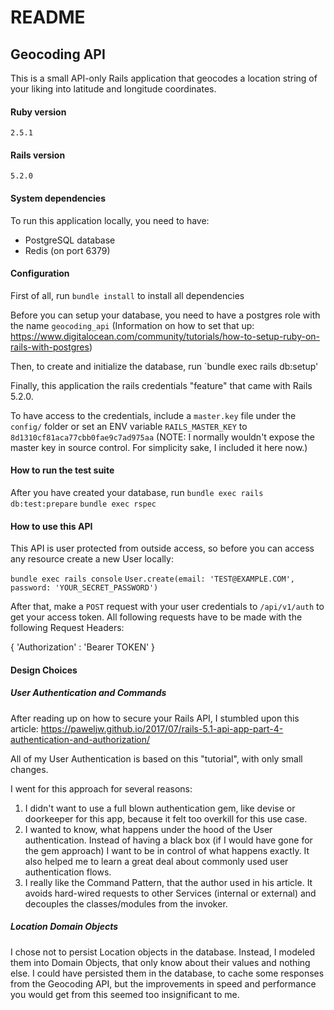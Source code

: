 # README

## Geocoding API

This is a small API-only Rails application that geocodes a location string of
your liking into latitude and longitude coordinates.

#### Ruby version
`2.5.1`

#### Rails version
`5.2.0`

#### System dependencies
To run this application locally, you need to have:
 * PostgreSQL database
 * Redis (on port 6379)

#### Configuration
First of all, run `bundle install` to install all dependencies

Before you can setup your database, you need to have a postgres role with the name `geocoding_api`
(Information on how to set that up: https://www.digitalocean.com/community/tutorials/how-to-setup-ruby-on-rails-with-postgres)

Then, to create and initialize the database, run `bundle exec rails db:setup'

Finally, this application the rails credentials "feature" that came with Rails 5.2.0.

To have access to the credentials, include a `master.key` file under the
`config/` folder or set an ENV variable `RAILS_MASTER_KEY` to
`8d1310cf81aca77cbb0fae9c7ad975aa`
(NOTE: I normally wouldn't expose the master key in source control. For simplicity sake, I included it here now.)

#### How to run the test suite
After you have created your database, run `bundle exec rails db:test:prepare`
`bundle exec rspec`

#### How to use this API
This API is user protected from outside access, so before you can access any resource create a new User locally:

`bundle exec rails console`
`User.create(email: 'TEST@EXAMPLE.COM', password: 'YOUR_SECRET_PASSWORD')`

After that, make a `POST` request with your user credentials to `/api/v1/auth` to get your access token.
All following requests have to be made with the following Request Headers:

{ 'Authorization' : 'Bearer TOKEN' }

#### Design Choices

##### User Authentication and Commands

After reading up on how to secure your Rails API, I stumbled upon this article:
https://paweljw.github.io/2017/07/rails-5.1-api-app-part-4-authentication-and-authorization/

All of my User Authentication is based on this "tutorial", with only small changes.

I went for this approach for several reasons:

1. I didn't want to use a full blown authentication gem, like devise or
   doorkeeper for this app, because it felt too overkill for this use case.
2. I wanted to know, what happens under the hood of the User authentication.
   Instead of having a black box (if I would have gone for the gem approach) I
   want to be in control of what happens exactly. It also helped me to learn a
   great deal about commonly used user authentication flows.
3. I really like the Command Pattern, that the author used in his article. It
   avoids hard-wired requests to other Services (internal or external) and
   decouples the classes/modules from the invoker.

##### Location Domain Objects

I chose not to persist Location objects in the database. Instead, I modeled
them into Domain Objects, that only know about their values and nothing else. I
could have persisted them in the database, to cache some responses from the
Geocoding API, but the improvements in speed and performance you would get from
this seemed too insignificant to me.
